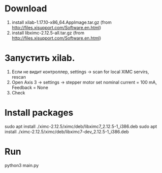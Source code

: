 # Download 
1. install xilab-1.17.10-x86_64.AppImage.tar.gz (from http://files.xisupport.com/Software.en.html)
2. install  libximc-2.12.5-all.tar.gz (from http://files.xisupport.com/Software.en.html)

# Запустить xilab. 
1. Если не видит контроллер, settings -> scan for local XIMC servirs, rescan
2. Open Axis 3 -> settings -> stepper motor set nominal current = 100 mA, Feedback = None
3. Check 

# Install packages
sudo apt install ./ximc-2.12.5/ximc/deb/libximc7_2.12.5-1_i386.deb
sudo apt install ./ximc-2.12.5/ximc/deb/libximc7-dev_2.12.5-1_i386.deb

# Run
python3 main.py


